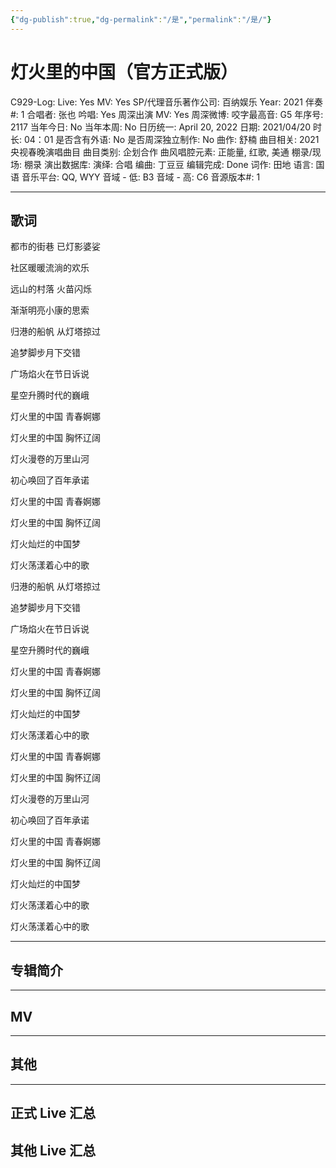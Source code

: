 ```yaml
---
{"dg-publish":true,"dg-permalink":"/是","permalink":"/是/"}
---
```



# 灯火里的中国（官方正式版）

C929-Log:
Live: Yes
MV: Yes
SP/代理音乐著作公司: 百纳娱乐
Year: 2021
伴奏#: 1
合唱者: 张也
吟唱: Yes
周深出演 MV: Yes
周深微博:
咬字最高音: G5
年序号: 2117
当年今日: No
当年本周: No
日历统一: April 20, 2022
日期: 2021/04/20
时长: 04：01
是否含有外语: No
是否周深独立制作: No
曲作: 舒楠
曲目相关: 2021 央视春晚演唱曲目
曲目类别: 企划合作
曲风唱腔元素: 正能量, 红歌, 美通
棚录/现场: 棚录
演出数据库:
演绎: 合唱
编曲: 丁豆豆
编辑完成: Done
词作: 田地
语言: 国语
音乐平台: QQ, WYY
音域 - 低: B3
音域 - 高: C6
音源版本#: 1

---

## 歌词

都市的街巷 已灯影婆娑

社区暖暖流淌的欢乐

远山的村落 火苗闪烁

渐渐明亮小康的思索

归港的船帆 从灯塔掠过

追梦脚步月下交错

广场焰火在节日诉说

星空升腾时代的巍峨

灯火里的中国 青春婀娜

灯火里的中国 胸怀辽阔

灯火漫卷的万里山河

初心唤回了百年承诺

灯火里的中国 青春婀娜

灯火里的中国 胸怀辽阔

灯火灿烂的中国梦

灯火荡漾着心中的歌

归港的船帆 从灯塔掠过

追梦脚步月下交错

广场焰火在节日诉说

星空升腾时代的巍峨

灯火里的中国 青春婀娜

灯火里的中国 胸怀辽阔

灯火灿烂的中国梦

灯火荡漾着心中的歌

灯火里的中国 青春婀娜

灯火里的中国 胸怀辽阔

灯火漫卷的万里山河

初心唤回了百年承诺

灯火里的中国 青春婀娜

灯火里的中国 胸怀辽阔

灯火灿烂的中国梦

灯火荡漾着心中的歌

灯火荡漾着心中的歌

---

## 专辑简介

---

## MV

---

## 其他

---

## 正式 Live 汇总

## 其他 Live 汇总

